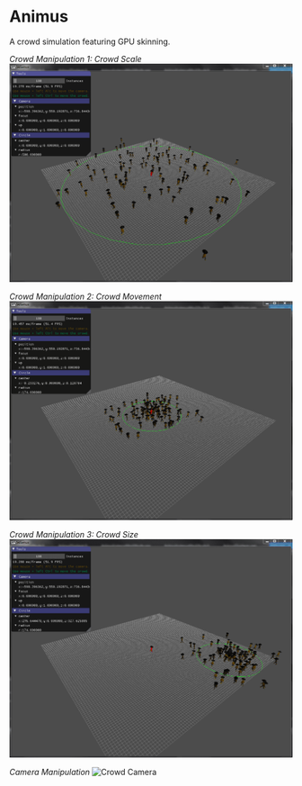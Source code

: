 # Animus

A crowd simulation featuring GPU skinning.

*Crowd Manipulation 1: Crowd Scale*
![Crowd Scale](img/crowd_scale.gif)

*Crowd Manipulation 2: Crowd Movement*
![Crowd Move](img/crowd_move.gif)

*Crowd Manipulation 3: Crowd Size*
![Crowd Number](img/crowd_number.gif)

*Camera Manipulation*
![Crowd Camera](img/crowd_camera.gif)

